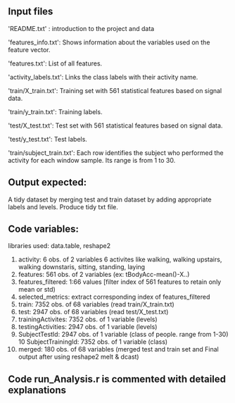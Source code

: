 ## Input files

'README.txt' : introduction to the project and data

'features_info.txt': Shows information about the variables used on the feature vector.

'features.txt': List of all features.

'activity_labels.txt': Links the class labels with their activity name.

'train/X_train.txt': Training set with 561 statistical features based on signal data.

'train/y_train.txt': Training labels.

'test/X_test.txt': Test set with 561 statistical features based on signal data.

'test/y_test.txt': Test labels.

'train/subject_train.txt': Each row identifies the subject who performed the activity for each window sample. Its range is from 1 to 30.

## Output expected:

A tidy dataset by merging test and train dataset by adding appropriate labels and levels. Produce tidy txt file.

## Code variables:

libraries used: data.table, reshape2

1. activity: 6 obs. of 2 variables
6 activites like walking, walking upstairs, walking downstaris, sitting, standing, laying
2. features: 561 obs. of 2 variables (ex: tBodyAcc-mean()-X..)
3. features_filtered: 1:66 values [filter index of 561 features to retain only mean or std)
4. selected_metrics:  extract corresponding index of features_filtered
5. train: 7352 obs. of 68 variables (read train/X_train.txt)
6. test: 2947 obs. of 68 variables (read test/X_test.txt)
7. trainingActivites: 7352 obs. of 1 variable (levels)
8. testingActivities: 2947 obs. of 1 variable (levels)
9. SubjectTestId: 2947 obs. of 1 variable (class of people. range from 1-30)
10 SubjectTrainingId: 7352 obs. of 1 variable (class)
11. merged: 180 obs. of 68 variables (merged test and train set and Final output after using reshape2 melt & dcast)

## Code run_Analysis.r is commented with detailed explanations
